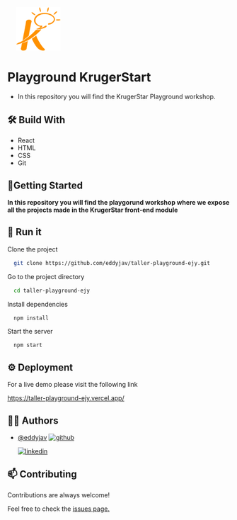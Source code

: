 
<img src='src/img/logoKrB.png' width='100px'  style="margin-left: 20px">

# Playground KrugerStart

- In this repository you will find the KrugerStar Playground workshop.

## 🛠 Build With 

- React
- HTML
- CSS
- Git




##  🔌Getting Started

**In this repository you will find the playgorund workshop where we expose all the projects made in the KrugerStar front-end module**
## 🚀 Run it

Clone the project

```bash
  git clone https://github.com/eddyjav/taller-playground-ejy.git
```

Go to the project directory

```bash
  cd taller-playground-ejy
```

Install dependencies

```bash
  npm install
```

Start the server

```bash
  npm start
```


## ⚙️ Deployment

For a live demo please visit the following link

https://taller-playground-ejy.vercel.app/



## 👨‍💻 Authors 

-  [@eddyjav](https://github.com/eddyjav/)
   [![github](https://img.shields.io/badge/Github-171515?style=for-the-badge&logo=github&logoColor=white)](https://github.com/eddyjav)

   [![linkedin](https://img.shields.io/badge/linkedin-0A66C2?style=for-the-badge&logo=linkedin&logoColor=white)](https://www.linkedin.com/in/javier-yanez-st/)
  




## 📫 Contributing

Contributions are always welcome!

Feel free to check the [issues page.](https://github.com/eddyjav/taller-playground-ejy/issues)